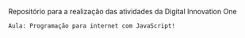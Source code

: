 Repositório para a realização das atividades da Digital Innovation One

	Aula: Programação para internet com JavaScript!